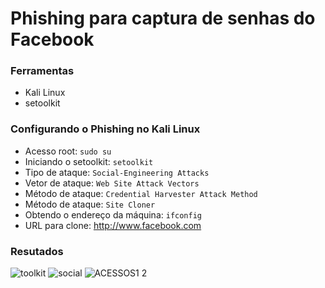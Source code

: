 # Phishing para captura de senhas do Facebook

### Ferramentas

- Kali Linux
- setoolkit

### Configurando o Phishing no Kali Linux

- Acesso root: ``` sudo su ```
- Iniciando o setoolkit: ``` setoolkit ```
- Tipo de ataque: ``` Social-Engineering Attacks ```
- Vetor de ataque: ``` Web Site Attack Vectors ```
- Método de ataque: ```Credential Harvester Attack Method ```
- Método de ataque: ``` Site Cloner ```
- Obtendo o endereço da máquina: ``` ifconfig ```
- URL para clone: http://www.facebook.com

### Resutados


![toolkit](https://github.com/moniquejesus/cibersecurity.desafio.phishing/assets/22297602/95396939-f1f9-4651-9ba6-4d2aa4d2f627)
![social](https://github.com/moniquejesus/cibersecurity.desafio.phishing/assets/22297602/6f27153c-ff53-47f5-acb6-543d84795ab3)
![ACESSOS1 2](https://github.com/moniquejesus/cibersecurity.desafio.phishing/assets/22297602/92fbafb7-dfee-4c72-bd1c-a44875684186)






